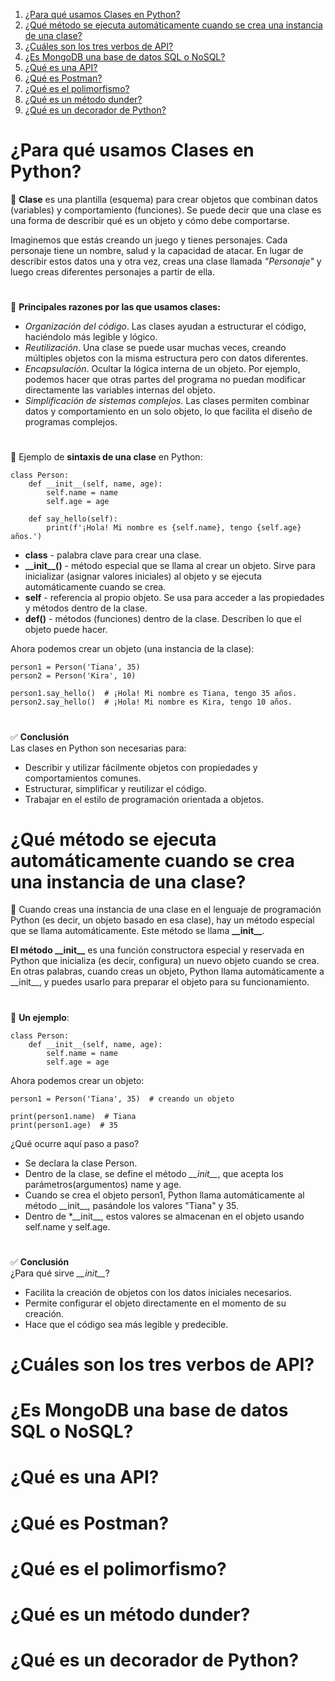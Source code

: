 1. [¿Para qué usamos Clases en Python?](#para-qué-usamos-clases-en-python)
2. [¿Qué método se ejecuta automáticamente cuando se crea una instancia de una clase?](#qué-método-se-ejecuta-automáticamente-cuando-se-crea-una-instancia-de-una-clase)
3. [¿Cuáles son los tres verbos de API?](#cuáles-son-los-tres-verbos-de-api)
4. [¿Es MongoDB una base de datos SQL o NoSQL?](#es-mongodb-una-base-de-datos-sql-o-nosql)
5. [¿Qué es una API?](#qué-es-una-api)
6. [¿Qué es Postman?](#qué-es-postman)
7. [¿Qué es el polimorfismo?](#qué-es-el-polimorfismo)
8. [¿Qué es un método dunder?](#qué-es-un-método-dunder)
9. [¿Qué es un decorador de Python?](#qué-es-un-decorador-de-python)

# ¿Para qué usamos Clases en Python?
&#128204; **Clase** es una plantilla (esquema) para crear objetos que combinan datos (variables) y comportamiento (funciones). Se puede decir que una clase es una forma de describir qué es un objeto y cómo debe comportarse.

Imaginemos que estás creando un juego y tienes personajes. Cada personaje tiene un nombre, salud y la capacidad de atacar. En lugar de describir estos datos una y otra vez, creas una clase llamada *"Personaje"* y luego creas diferentes personajes a partir de ella.
# 
&#128204; **Principales razones por las que usamos clases:**
- *Organización del código*. Las clases ayudan a estructurar el código, haciéndolo más legible y lógico.
- *Reutilización*. Una clase se puede usar muchas veces, creando múltiples objetos con la misma estructura pero con datos diferentes.
- *Encapsulación*. Ocultar la lógica interna de un objeto. Por ejemplo, podemos hacer que otras partes del programa no puedan modificar directamente las variables internas del objeto.
- *Simplificación de sistemas complejos*. Las clases permiten combinar datos y comportamiento en un solo objeto, lo que facilita el diseño de programas complejos.
# 
&#128204; Ejemplo de **sintaxis de una clase** en Python:
```
class Person:
    def __init__(self, name, age):
        self.name = name
        self.age = age

    def say_hello(self):
        print(f'¡Hola! Mi nombre es {self.name}, tengo {self.age} años.')
```
- **class** - palabra clave para crear una clase.
- **\_\_init\_\_()** - método especial que se llama al crear un objeto. Sirve para inicializar (asignar valores iniciales) al objeto y se ejecuta automáticamente cuando se crea.
- **self** - referencia al propio objeto. Se usa para acceder a las propiedades y métodos dentro de la clase.
- **def()** - métodos (funciones) dentro de la clase. Describen lo que el objeto puede hacer.

Ahora podemos crear un objeto (una instancia de la clase):
```
person1 = Person('Tiana', 35)
person2 = Person('Kira', 10)

person1.say_hello()  # ¡Hola! Mi nombre es Tiana, tengo 35 años.
person2.say_hello()  # ¡Hola! Mi nombre es Kira, tengo 10 años.
```
# 
:white_check_mark: **Conclusión**  
Las clases en Python son necesarias para:
- Describir y utilizar fácilmente objetos con propiedades y comportamientos comunes.
- Estructurar, simplificar y reutilizar el código.
- Trabajar en el estilo de programación orientada a objetos.
#
# ¿Qué método se ejecuta automáticamente cuando se crea una instancia de una clase?
&#128204; Cuando creas una instancia de una clase en el lenguaje de programación Python (es decir, un objeto basado en esa clase), hay un método especial que se llama automáticamente. Este método se llama **\_\_init\_\_**.

**El método \_\_init\_\_** es una función constructora especial y reservada en Python que inicializa (es decir, configura) un nuevo objeto cuando se crea. En otras palabras, cuando creas un objeto, Python llama automáticamente a \_\_init\_\_, y puedes usarlo para preparar el objeto para su funcionamiento.
#
&#128204; **Un ejemplo**:
```
class Person:
    def __init__(self, name, age):
        self.name = name
        self.age = age
```
Ahora podemos crear un objeto:
```
person1 = Person('Tiana', 35)  # creando un objeto

print(person1.name)  # Tiana
print(person1.age)  # 35
```
¿Qué ocurre aquí paso a paso?
- Se declara la clase Person.
- Dentro de la clase, se define el método *\_\_init\_\_*, que acepta los parámetros(argumentos) name y age.
- Cuando se crea el objeto person1, Python llama automáticamente al método \_\_init\_\_, pasándole los valores "Tiana" y 35.
- Dentro de *\_\_init\_\_, estos valores se almacenan en el objeto usando self.name y self.age.
#
:white_check_mark: **Conclusión**  
¿Para qué sirve *\_\_init\_\_*?
- Facilita la creación de objetos con los datos iniciales necesarios.
- Permite configurar el objeto directamente en el momento de su creación.
- Hace que el código sea más legible y predecible.








# ¿Cuáles son los tres verbos de API?

# ¿Es MongoDB una base de datos SQL o NoSQL?

# ¿Qué es una API?

# ¿Qué es Postman?

# ¿Qué es el polimorfismo?

# ¿Qué es un método dunder?

# ¿Qué es un decorador de Python?
